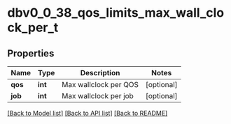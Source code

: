 # dbv0_0_38_qos_limits_max_wall_clock_per_t

## Properties
Name | Type | Description | Notes
------------ | ------------- | ------------- | -------------
**qos** | **int** | Max wallclock per QOS | [optional] 
**job** | **int** | Max wallclock per job | [optional] 

[[Back to Model list]](../README.md#documentation-for-models) [[Back to API list]](../README.md#documentation-for-api-endpoints) [[Back to README]](../README.md)


